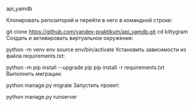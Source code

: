 api_yamdb

Клонировать репозиторий и перейти в него в командной строке:

git clone https://github.com/yandex-praktikum/api_yamdb.git
cd kittygram
Cоздать и активировать виртуальное окружение:

python -m venv env
source env/bin/activate
Установить зависимости из файла requirements.txt:

python -m pip install --upgrade pip
pip install -r requirements.txt
Выполнить миграции:

python manage.py migrate
Запустить проект:

python manage.py runserver
